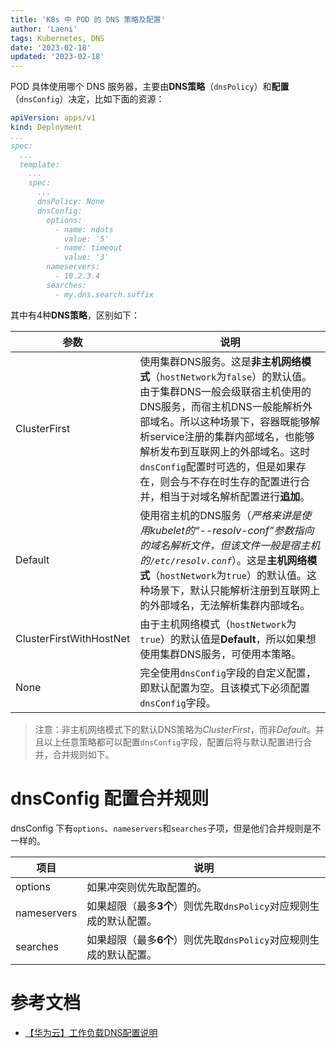 ```yaml
---
title: 'K8s 中 POD 的 DNS 策略及配置'
author: 'Laeni'
tags: Kubernetes, DNS
date: '2023-02-18'
updated: '2023-02-18'
---
```


POD 具体使用哪个 DNS 服务器，主要由**DNS策略**（`dnsPolicy`）和**配置**（`dnsConfig`）决定，比如下面的资源：

```yaml
apiVersion: apps/v1
kind: Deployment
...
spec:
  ...
  template:
    ...
    spec:
      ...
      dnsPolicy: None
      dnsConfig:
        options:
          - name: ndots
            value: '5'
          - name: timeout
            value: '3'
        nameservers:
          - 10.2.3.4
        searches:
          - my.dns.search.suffix
```

其中有4种**DNS策略**，区别如下：

| 参数                    | 说明                                                         |
| ----------------------- | ------------------------------------------------------------ |
| ClusterFirst            | 使用集群DNS服务。这是**非主机网络模式**（`hostNetwork`为`false`）的默认值。由于集群DNS一般会级联宿主机使用的DNS服务，而宿主机DNS一般能解析外部域名。所以这种场景下，容器既能够解析service注册的集群内部域名，也能够解析发布到互联网上的外部域名。这时`dnsConfig`配置时可选的，但是如果存在，则会与不存在时生存的配置进行合并，相当于对域名解析配置进行**追加**。 |
| Default                 | 使用宿主机的DNS服务（*严格来讲是使用kubelet的“--resolv-conf”参数指向的域名解析文件，但该文件一般是宿主机的`/etc/resolv.conf`*）。这是**主机网络模式**（`hostNetwork`为`true`）的默认值。这种场景下，默认只能解析注册到互联网上的外部域名，无法解析集群内部域名。 |
| ClusterFirstWithHostNet | 由于主机网络模式（`hostNetwork`为`true`）的默认值是**Default**，所以如果想使用集群DNS服务，可使用本策略。 |
| None                    | 完全使用`dnsConfig`字段的自定义配置，即默认配置为空。且该模式下必须配置`dnsConfig`字段。 |

> 注意：非主机网络模式下的默认DNS策略为*ClusterFirst*，而非*Default*。并且以上任意策略都可以配置`dnsConfig`字段，配置后将与默认配置进行合并，合并规则如下。

# dnsConfig 配置合并规则

dnsConfig 下有`options`、`nameservers`和`searches`子项，但是他们合并规则是不一样的。

| 项目        | 说明                                                         |
| ----------- | ------------------------------------------------------------ |
| options     | 如果冲突则优先取配置的。                                     |
| nameservers | 如果超限（最多**3个**）则优先取`dnsPolicy`对应规则生成的默认配置。 |
| searches    | 如果超限（最多**6个**）则优先取`dnsPolicy`对应规则生成的默认配置。 |

# 参考文档

- [【华为云】工作负载DNS配置说明](https://support.huaweicloud.com/usermanual-cce/cce_10_0365.html)